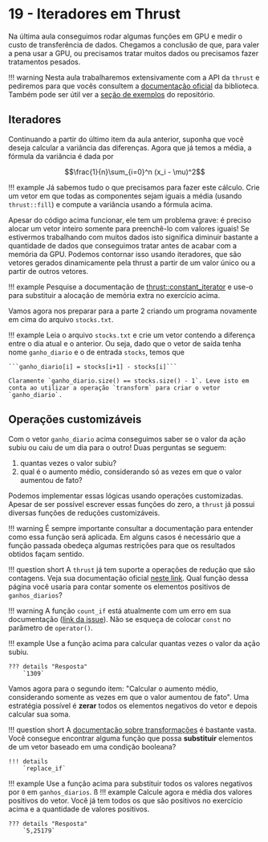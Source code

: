 # 19 - Iteradores em Thrust

Na última aula conseguimos rodar algumas funções em GPU e medir o custo de transferência de dados. Chegamos a conclusão de que, para valer a pena usar a GPU, ou precisamos tratar muitos dados ou precisamos fazer tratamentos pesados.

!!! warning
    Nesta aula trabalharemos extensivamente com a API da `thrust` e pediremos para que vocês consultem a [documentação oficial](https://thrust.github.io/doc/modules.html) da biblioteca. Também pode ser útil ver a [seção de exemplos](https://github.com/NVIDIA/thrust/tree/master/examples) do repositório.

## Iteradores

Continuando a partir do último item da aula anterior, suponha que você deseja calcular a variância das diferenças. Agora que já temos a média, a fórmula da variância é dada por

$$\frac{1}{n}\sum_{i=0}^n (x_i - \mu)^2$$

!!! example
    Já sabemos tudo o que precisamos para fazer este cálculo. Crie um vetor em que todas as componentes sejam iguais a média (usando `thrust::fill`) e compute a variância usando a fórmula acima.

Apesar do código acima funcionar, ele tem um problema grave: é preciso alocar um vetor inteiro somente para preenchê-lo com valores iguais! Se estivermos trabalhando com muitos dados isto significa diminuir bastante a quantidade de dados que conseguimos tratar antes de acabar com a memória da GPU. Podemos contornar isso usando iteradores, que são vetores gerados dinamicamente pela thrust a partir de um valor único ou a partir de outros vetores.

!!! example
    Pesquise a documentação de [thrust::constant_iterator](https://thrust.github.io/doc/classthrust_1_1constant__iterator.html) e use-o para substituir a alocação de memória extra no exercício acima.

Vamos agora nos preparar para a parte 2 criando um programa novamente em cima do arquivo `stocks.txt`.

!!! example
    Leia o arquivo `stocks.txt` e crie um vetor contendo a diferença entre o dia atual e o anterior. Ou seja, dado que o vetor de saída tenha nome `ganho_diario` e o de entrada `stocks`, temos que

    ```ganho_diario[i] = stocks[i+1] - stocks[i]```

    Claramente `ganho_diario.size() == stocks.size() - 1`. Leve isto em conta ao utilizar a operação `transform` para criar o vetor `ganho_diario`.


## Operações customizáveis

Com o vetor `ganho_diario` acima conseguimos saber se o valor da ação subiu ou caiu de um dia para o outro! Duas perguntas se seguem:

1. quantas vezes o valor subiu?
2. qual é o aumento médio, considerando só as vezes em que o valor aumentou de fato?

Podemos implementar essas lógicas usando operações customizadas. Apesar de ser possível escrever essas funções do zero, a `thrust` já possui diversas funções de reduções customizáveis.

!!! warning
    É sempre importante consultar a documentação para entender como essa função será aplicada. Em alguns casos é necessário que a função passada obedeça algumas restrições para que os resultados obtidos façam sentido.

!!! question short
    A `thrust` já tem suporte a operações de redução que são contagens. Veja sua documentação oficial [neste link](https://thrust.github.io/doc/group__counting.html). Qual função dessa página você usaria para contar somente os elementos positivos de `ganhos_diarios`?

!!! warning
    A função `count_if` está atualmente com um erro em sua documentação ([link da issue](https://github.com/thrust/thrust/issues/1148)). Não se esqueça de colocar `const` no parâmetro de `operator()`.

!!! example
    Use a função acima para calcular quantas vezes o valor da ação subiu.

    ??? details "Resposta"
        `1309`

Vamos agora para o segundo item: "Calcular o aumento médio, considerando somente as vezes em que o valor aumentou de fato". Uma estratégia possível é **zerar** todos os elementos negativos do vetor e depois calcular sua soma.

!!! question short
    A [documentação sobre transformações](https://thrust.github.io/doc/group__transformations.html) é bastante vasta. Você consegue encontrar alguma função que possa **substituir** elementos de um vetor baseado em uma condição booleana?

    !!! details
        `replace_if`

!!! example
    Use a função acima para substituir todos os valores negativos por `0` em `ganhos_diarios`.
ß
!!! example
    Calcule agora e média dos valores positivos do vetor. Você já tem todos os que são positivos no exercício acima e a quantidade de valores positivos.

    ??? details "Resposta"
        `5,25179`
